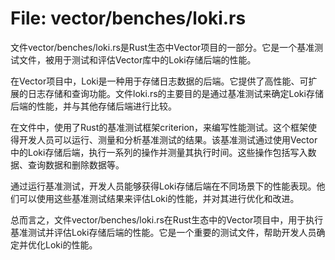 # File: vector/benches/loki.rs

文件vector/benches/loki.rs是Rust生态中Vector项目的一部分。它是一个基准测试文件，被用于测试和评估Vector库中的Loki存储后端的性能。

在Vector项目中，Loki是一种用于存储日志数据的后端。它提供了高性能、可扩展的日志存储和查询功能。文件loki.rs的主要目的是通过基准测试来确定Loki存储后端的性能，并与其他存储后端进行比较。

在文件中，使用了Rust的基准测试框架criterion，来编写性能测试。这个框架使得开发人员可以运行、测量和分析基准测试的结果。该基准测试通过使用Vector中的Loki存储后端，执行一系列的操作并测量其执行时间。这些操作包括写入数据、查询数据和删除数据等。

通过运行基准测试，开发人员能够获得Loki存储后端在不同场景下的性能表现。他们可以使用这些基准测试结果来评估Loki的性能，并对其进行优化和改进。

总而言之，文件vector/benches/loki.rs在Rust生态中的Vector项目中，用于执行基准测试并评估Loki存储后端的性能。它是一个重要的测试文件，帮助开发人员确定并优化Loki的性能。

